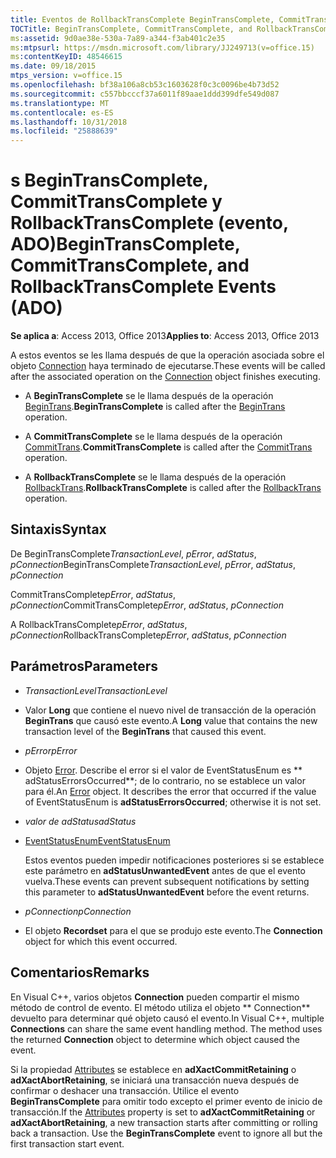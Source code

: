 ```yaml
---
title: Eventos de RollbackTransComplete BeginTransComplete, CommitTransComplete, (ADO)
TOCTitle: BeginTransComplete, CommitTransComplete, and RollbackTransComplete Events (ADO)
ms:assetid: 9d0ae38e-530a-7a89-a344-f3ab401c2e35
ms:mtpsurl: https://msdn.microsoft.com/library/JJ249713(v=office.15)
ms:contentKeyID: 48546615
ms.date: 09/18/2015
mtps_version: v=office.15
ms.openlocfilehash: bf38a106a8cb53c1603628f0c3c0096be4b73d52
ms.sourcegitcommit: c557bbcccf37a6011f89aae1ddd399dfe549d087
ms.translationtype: MT
ms.contentlocale: es-ES
ms.lasthandoff: 10/31/2018
ms.locfileid: "25888639"
---
```

# <a name="begintranscomplete-committranscomplete-and-rollbacktranscomplete-events-ado"></a><span data-ttu-id="75db0-102">s BeginTransComplete, CommitTransComplete y RollbackTransComplete (evento, ADO)</span><span class="sxs-lookup"><span data-stu-id="75db0-102">BeginTransComplete, CommitTransComplete, and RollbackTransComplete Events (ADO)</span></span>


<span data-ttu-id="75db0-103">**Se aplica a**: Access 2013, Office 2013</span><span class="sxs-lookup"><span data-stu-id="75db0-103">**Applies to**: Access 2013, Office 2013</span></span>


<span data-ttu-id="75db0-104">A estos eventos se les llama después de que la operación asociada sobre el objeto [Connection](connection-object-ado.md) haya terminado de ejecutarse.</span><span class="sxs-lookup"><span data-stu-id="75db0-104">These events will be called after the associated operation on the [Connection](connection-object-ado.md) object finishes executing.</span></span>

  - <span data-ttu-id="75db0-105">A **BeginTransComplete** se le llama después de la operación [BeginTrans](begintrans-committrans-and-rollbacktrans-methods-ado.md).</span><span class="sxs-lookup"><span data-stu-id="75db0-105">**BeginTransComplete** is called after the [BeginTrans](begintrans-committrans-and-rollbacktrans-methods-ado.md) operation.</span></span>

  - <span data-ttu-id="75db0-106">A **CommitTransComplete** se le llama después de la operación [CommitTrans](begintrans-committrans-and-rollbacktrans-methods-ado.md).</span><span class="sxs-lookup"><span data-stu-id="75db0-106">**CommitTransComplete** is called after the [CommitTrans](begintrans-committrans-and-rollbacktrans-methods-ado.md) operation.</span></span>

  - <span data-ttu-id="75db0-107">A **RollbackTransComplete** se le llama después de la operación [RollbackTrans](begintrans-committrans-and-rollbacktrans-methods-ado.md).</span><span class="sxs-lookup"><span data-stu-id="75db0-107">**RollbackTransComplete** is called after the [RollbackTrans](begintrans-committrans-and-rollbacktrans-methods-ado.md) operation.</span></span>

## <a name="syntax"></a><span data-ttu-id="75db0-108">Sintaxis</span><span class="sxs-lookup"><span data-stu-id="75db0-108">Syntax</span></span>

<span data-ttu-id="75db0-109">De BeginTransComplete*TransactionLevel*, *pError*, *adStatus*, *pConnection*</span><span class="sxs-lookup"><span data-stu-id="75db0-109">BeginTransComplete*TransactionLevel*, *pError*, *adStatus*, *pConnection*</span></span>

<span data-ttu-id="75db0-110">CommitTransComplete*pError*, *adStatus*, *pConnection*</span><span class="sxs-lookup"><span data-stu-id="75db0-110">CommitTransComplete*pError*, *adStatus*, *pConnection*</span></span>

<span data-ttu-id="75db0-111">A RollbackTransComplete*pError*, *adStatus*, *pConnection*</span><span class="sxs-lookup"><span data-stu-id="75db0-111">RollbackTransComplete*pError*, *adStatus*, *pConnection*</span></span>

## <a name="parameters"></a><span data-ttu-id="75db0-112">Parámetros</span><span class="sxs-lookup"><span data-stu-id="75db0-112">Parameters</span></span>

  - <span data-ttu-id="75db0-113">*TransactionLevel*</span><span class="sxs-lookup"><span data-stu-id="75db0-113">*TransactionLevel*</span></span>

  - <span data-ttu-id="75db0-114">Valor **Long** que contiene el nuevo nivel de transacción de la operación **BeginTrans** que causó este evento.</span><span class="sxs-lookup"><span data-stu-id="75db0-114">A **Long** value that contains the new transaction level of the **BeginTrans** that caused this event.</span></span>

  - <span data-ttu-id="75db0-115">*pError*</span><span class="sxs-lookup"><span data-stu-id="75db0-115">*pError*</span></span>

  - <span data-ttu-id="75db0-p101">Objeto [Error](error-object-ado.md). Describe el error si el valor de EventStatusEnum es \*\* adStatusErrorsOccurred\*\*; de lo contrario, no se establece un valor para él.</span><span class="sxs-lookup"><span data-stu-id="75db0-p101">An [Error](error-object-ado.md) object. It describes the error that occurred if the value of EventStatusEnum is **adStatusErrorsOccurred**; otherwise it is not set.</span></span>

  - <span data-ttu-id="75db0-118">*valor de adStatus*</span><span class="sxs-lookup"><span data-stu-id="75db0-118">*adStatus*</span></span>

  - [<span data-ttu-id="75db0-119">EventStatusEnum</span><span class="sxs-lookup"><span data-stu-id="75db0-119">EventStatusEnum</span></span>](eventstatusenum.md)
    
    <span data-ttu-id="75db0-120">Estos eventos pueden impedir notificaciones posteriores si se establece este parámetro en **adStatusUnwantedEvent** antes de que el evento vuelva.</span><span class="sxs-lookup"><span data-stu-id="75db0-120">These events can prevent subsequent notifications by setting this parameter to **adStatusUnwantedEvent** before the event returns.</span></span>

  - <span data-ttu-id="75db0-121">*pConnection*</span><span class="sxs-lookup"><span data-stu-id="75db0-121">*pConnection*</span></span>

  - <span data-ttu-id="75db0-122">El objeto **Recordset** para el que se produjo este evento.</span><span class="sxs-lookup"><span data-stu-id="75db0-122">The **Connection** object for which this event occurred.</span></span>

## <a name="remarks"></a><span data-ttu-id="75db0-123">Comentarios</span><span class="sxs-lookup"><span data-stu-id="75db0-123">Remarks</span></span>

<span data-ttu-id="75db0-p102">En Visual C++, varios objetos **Connection** pueden compartir el mismo método de control de evento. El método utiliza el objeto \*\* Connection\*\* devuelto para determinar qué objeto causó el evento.</span><span class="sxs-lookup"><span data-stu-id="75db0-p102">In Visual C++, multiple **Connections** can share the same event handling method. The method uses the returned **Connection** object to determine which object caused the event.</span></span>

<span data-ttu-id="75db0-p103">Si la propiedad [Attributes](attributes-property-ado.md) se establece en **adXactCommitRetaining** o **adXactAbortRetaining**, se iniciará una transacción nueva después de confirmar o deshacer una transacción. Utilice el evento **BeginTransComplete** para omitir todo excepto el primer evento de inicio de transacción.</span><span class="sxs-lookup"><span data-stu-id="75db0-p103">If the [Attributes](attributes-property-ado.md) property is set to **adXactCommitRetaining** or **adXactAbortRetaining**, a new transaction starts after committing or rolling back a transaction. Use the **BeginTransComplete** event to ignore all but the first transaction start event.</span></span>

